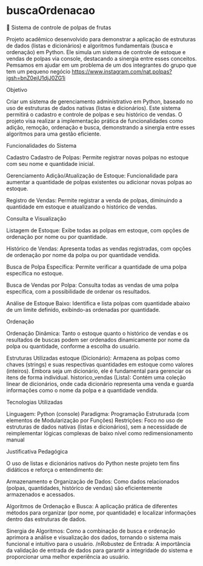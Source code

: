 # buscaOrdenacao
🍹 Sistema de controle de polpas de frutas

Projeto acadêmico desenvolvido para demonstrar a aplicação de estruturas de dados (listas e dicionários) e algoritmos fundamentais (busca e ordenação) em Python. Ele simula um sistema de controle de estoque e vendas de polpas via console, destacando a sinergia entre esses conceitos. Pemsamos em ajudar em um problema de um dos integrantes do grupo que tem um pequeno negócio https://www.instagram.com/nat.polpas?igsh=bnZ0ejU1djJ0ZG1i

Objetivo

Criar um sistema de gerenciamento administrativo em Python, baseado no uso de estruturas de dados nativas (listas e dicionários). Este sistema permitirá o cadastro e controle de polpas e seu histórico de vendas. O projeto visa realizar a implementação prática de funcionalidades como adição, remoção, ordenação e busca, demonstrando a sinergia entre esses algoritmos para uma gestão eficiente.

Funcionalidades do Sistema

Cadastro
Cadastro de Polpas: Permite registrar novas polpas no estoque com seu nome e quantidade inicial.

Gerenciamento
Adição/Atualização de Estoque: Funcionalidade para aumentar a quantidade de polpas existentes ou adicionar novas polpas ao estoque.

Registro de Vendas: Permite registrar a venda de polpas, diminuindo a quantidade em estoque e atualizando o histórico de vendas.

Consulta e Visualização

Listagem de Estoque: Exibe todas as polpas em estoque, com opções de ordenação por nome ou por quantidade.

Histórico de Vendas: Apresenta todas as vendas registradas, com opções de ordenação por nome da polpa ou por quantidade vendida.

Busca de Polpa Específica: Permite verificar a quantidade de uma polpa específica no estoque.

Busca de Vendas por Polpa: Consulta todas as vendas de uma polpa específica, com a possibilidade de ordenar os resultados.

Análise de Estoque Baixo: Identifica e lista polpas com quantidade abaixo de um limite definido, exibindo-as ordenadas por quantidade.

Ordenação

Ordenação Dinâmica: Tanto o estoque quanto o histórico de vendas e os resultados de buscas podem ser ordenados dinamicamente por nome da polpa ou quantidade, conforme a escolha do usuário.

Estruturas Utilizadas
estoque (Dicionário): Armazena as polpas como chaves (strings) e suas respectivas quantidades em estoque como valores (inteiros). Embora seja um dicionário, ele é fundamental para gerenciar os itens de forma individual.
historico_vendas (Lista): Contém uma coleção linear de dicionários, onde cada dicionário representa uma venda e guarda informações como o nome da polpa e a quantidade vendida.

Tecnologias Utilizadas

Linguagem: Python (console)
Paradigma: Programação Estruturada (com elementos de Modularização por Funções)
Restrições: Foco no uso de estruturas de dados nativas (listas e dicionários), sem a necessidade de reimplementar lógicas complexas de baixo nível como redimensionamento manual

Justificativa Pedagógica

O uso de listas e dicionários nativos do Python neste projeto tem fins didáticos e reforça o entendimento de:

Armazenamento e Organização de Dados: Como dados relacionados (polpas, quantidades, histórico de vendas) são eficientemente armazenados e acessados.

Algoritmos de Ordenação e Busca: A aplicação prática de diferentes métodos para organizar (por nome, por quantidade) e localizar informações dentro das estruturas de dados.

Sinergia de Algoritmos: Como a combinação de busca e ordenação aprimora a análise e visualização dos dados, tornando o sistema mais funcional e intuitivo para o usuário.
/nRobustez de Entrada: A importância da validação de entrada de dados para garantir a integridade do sistema e proporcionar uma melhor experiência ao usuário.



